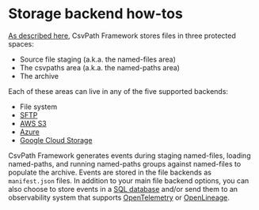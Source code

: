 # Storage backend how-tos

[As described here](../../organizing-inbound-data/the-three-data-spaces/), CsvPath Framework stores files in three protected spaces:&#x20;

* Source file staging (a.k.a. the named-files area)
* The csvpaths area (a.k.a. the named-paths area)
* The archive

Each of these areas can live in any of the five supported backends:&#x20;

* File system
* [SFTP](loading-files-from-s3-sftp-or-azure.md)
* [AWS S3](store-source-data-and-or-named-paths-and-or-the-archive-in-aws-s3.md)
* [Azure](store-source-data-and-or-named-paths-and-or-the-archive-in-azure.md)
* [Google Cloud Storage](store-source-data-and-or-named-paths-and-or-the-archive-in-google-cloud-storage.md)

CsvPath Framework generates events during staging named-files, loading named-paths, and running named-paths groups against named-files to populate the archive. Events are stored in the file backends as `manifest.json` files. In addition to your main file backend options, you can also choose to store events in a [SQL database](../send-events-to-mysql-or-postgres.md) and/or send them to an observability system that supports [OpenTelemetry](../../../getting-started/getting-started-with-csvpath-+-opentelemetry.md) or [OpenLineage](../../../getting-started/getting-started-with-csvpath-+-openlineage.md).&#x20;




